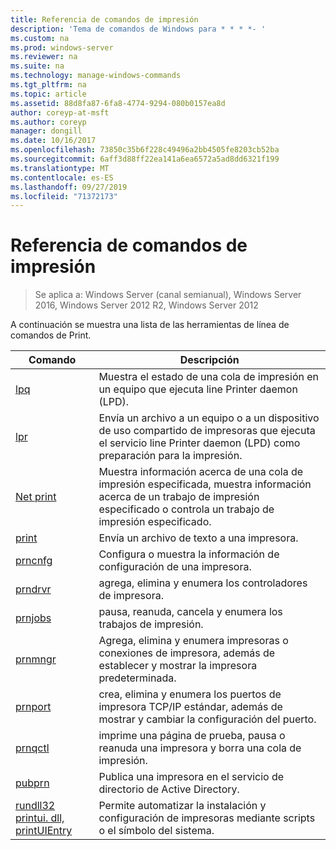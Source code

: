 ```yaml
---
title: Referencia de comandos de impresión
description: 'Tema de comandos de Windows para * * * *- '
ms.custom: na
ms.prod: windows-server
ms.reviewer: na
ms.suite: na
ms.technology: manage-windows-commands
ms.tgt_pltfrm: na
ms.topic: article
ms.assetid: 88d8fa87-6fa8-4774-9294-080b0157ea8d
author: coreyp-at-msft
ms.author: coreyp
manager: dongill
ms.date: 10/16/2017
ms.openlocfilehash: 73850c35b6f228c49496a2bb4505fe8203cb52ba
ms.sourcegitcommit: 6aff3d88ff22ea141a6ea6572a5ad8dd6321f199
ms.translationtype: MT
ms.contentlocale: es-ES
ms.lasthandoff: 09/27/2019
ms.locfileid: "71372173"
---
```

# <a name="print-command-reference"></a>Referencia de comandos de impresión

>Se aplica a: Windows Server (canal semianual), Windows Server 2016, Windows Server 2012 R2, Windows Server 2012

A continuación se muestra una lista de las herramientas de línea de comandos de Print.

|                         Comando                          |                                                                Descripción                                                                 |
|----------------------------------------------------------|--------------------------------------------------------------------------------------------------------------------------------------------|
|                       [lpq](lpq.md)                       |                           Muestra el estado de una cola de impresión en un equipo que ejecuta line Printer daemon (LPD).                            |
|                      [lpr](lpr.md)                       |      Envía un archivo a un equipo o a un dispositivo de uso compartido de impresoras que ejecuta el servicio line Printer daemon (LPD) como preparación para la impresión.       |
|                [Net print](net-print.md)                 | Muestra información acerca de una cola de impresión especificada, muestra información acerca de un trabajo de impresión especificado o controla un trabajo de impresión especificado. |
|                    [print](print.md)                     |                                                      Envía un archivo de texto a una impresora.                                                       |
|                  [prncnfg](prncnfg.md)                   |                                     Configura o muestra la información de configuración de una impresora.                                      |
|                  [prndrvr](prndrvr.md)                   |                                                 agrega, elimina y enumera los controladores de impresora.                                                  |
|                  [prnjobs](prnjobs.md)                   |                                              pausa, reanuda, cancela y enumera los trabajos de impresión.                                               |
|                  [prnmngr](prnmngr.md)                   |            Agrega, elimina y enumera impresoras o conexiones de impresora, además de establecer y mostrar la impresora predeterminada.            |
|                  [prnport](prnport.md)                   |           crea, elimina y enumera los puertos de impresora TCP/IP estándar, además de mostrar y cambiar la configuración del puerto.            |
|                  [prnqctl](prnqctl.md)                   |                                imprime una página de prueba, pausa o reanuda una impresora y borra una cola de impresión.                                |
|                   [pubprn](pubprn.md)                    |                                       Publica una impresora en el servicio de directorio de Active Directory.                                       |
| [rundll32 printui. dll, printUIEntry](rundll32-printui.md) |                Permite automatizar la instalación y configuración de impresoras mediante scripts o el símbolo del sistema.                 |

